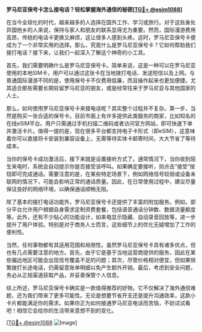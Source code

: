 **罗马尼亚保号卡怎么接电话？轻松掌握海外通信的秘密[[TG💪+ @esim1088](https://t.me/s/esim1088)]**

在当今全球化的时代，越来越多的人选择在国外工作、学习或旅行。对于这些身处异国他乡的人来说，保持与家人和朋友的联系显得尤为重要。然而，国际漫游费用高昂，传统的电话卡更换又麻烦，这让很多人感到头疼。这时，罗马尼亚保号卡便成为了一个非常实用的选择。那么，究竟什么是罗马尼亚保号卡？它如何帮助我们接打电话？接下来，让我们一起深入了解这个神奇的小工具。

首先，我们需要明确什么是罗马尼亚保号卡。简单来说，这是一种可以在罗马尼亚使用的本地SIM卡，用户可以通过这张卡在当地拨打电话、发送短信以及上网。与普通国际漫游不同的是，使用保号卡不仅费用低廉，而且操作起来也更加便捷。尤其适合那些需要长期驻留罗马尼亚的朋友，或是经常往来于罗马尼亚与其他国家的人士。

那么，如何使用罗马尼亚保号卡来接电话呢？其实整个过程并不复杂。第一步，当然是购买一张合适的保号卡。目前市面上有许多提供此类服务的商家，比如知名的在线eSIM平台。用户只需通过手机扫描二维码或者访问官方网站，即可快速下单并激活卡片。值得一提的是，现在很多平台都支持电子卡形式（即eSIM），这意味着你可以直接将卡安装到兼容设备上，无需等待实体卡邮寄时间，大大节省了等待成本。

当你的保号卡成功激活后，接下来就是设置接听方式了。通常情况下，当你收到陌生来电时，系统会自动提示你是否接受该呼叫。如果确定要接听，则点击“接受”按钮即可完成通话。需要注意的是，在某些特定场景下，例如网络信号较弱或设备未联网的情况下，可能会影响正常的通话质量。因此，在日常使用过程中，建议尽量保证良好的网络环境，以确保通话顺畅无阻。

除了基本的接打电话功能外，罗马尼亚保号卡还提供了丰富的附加服务。例如，部分平台允许用户根据自身需求定制资费套餐，包括语音通话分钟数、数据流量额度等。此外，还有不少贴心的功能设计，如来电显示隐藏、自动录音回放等，进一步提升了用户体验。特别是对于商务人士而言，这些细节上的优化无疑增加了工作的便利性。

当然，任何事物都有其适用范围和局限性。虽然罗马尼亚保号卡具有诸多优点，但也有几点需要注意的地方。首先，由于它是基于当地运营商提供的服务，因此在某些偏远地区可能会出现信号覆盖不足的问题；其次，尽管价格相对便宜，但如果频繁拨打长途电话，仍需留意账单明细以免产生额外开销。最后，考虑到安全问题，务必从正规渠道获取产品，并妥善保管个人信息。

综上所述，罗马尼亚保号卡确实是一款值得推荐的好物。它不仅解决了海外通信难题，还为我们带来了更多可能性。无论是想要节省开支还是提升沟通效率，这款小卡片都能满足你的需求。如果你正为如何接通罗马尼亚电话而苦恼，不妨试试看吧！相信它会给你的生活带来意想不到的变化。

[[TG💪+ @esim1088](https://t.me/s/esim1088) ![Image](https://i.postimg.cc/4NQfJmqS/Snipaste-2025-05-13-00-14-12.png)]